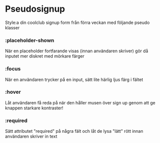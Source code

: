 # Pseudosignup

Style:a din coolclub signup form från förra veckan med följande pseudo klasser

### :placeholder-shown
När en placeholder fortfarande visas (innan användaren skriver) gör då inputet mer diskret med mörkare färger

### :focus
När en användaren trycker på en input, sätt lite härlig ljus färg i fältet

### :hover
Låt användaren få reda på när den håller musen över sign up genom att ge knappen starkare kontraster!

### :required
Sätt attributet "required" på några fält och låt de lysa "lätt" rött innan användaren skriver in text